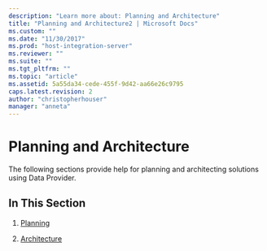 ```yaml
---
description: "Learn more about: Planning and Architecture"
title: "Planning and Architecture2 | Microsoft Docs"
ms.custom: ""
ms.date: "11/30/2017"
ms.prod: "host-integration-server"
ms.reviewer: ""
ms.suite: ""
ms.tgt_pltfrm: ""
ms.topic: "article"
ms.assetid: 5a55da34-cede-455f-9d42-aa66e26c9795
caps.latest.revision: 2
author: "christopherhouser"
manager: "anneta"
---
```

# Planning and Architecture
The following sections provide help for planning and architecting solutions using Data Provider.  
  
## In This Section  
  
1.  [Planning](../db2oledbv/planning.md)  
  
2.  [Architecture](../db2oledbv/architecture.md)
